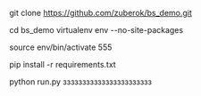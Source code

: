 git clone https://github.com/zuberok/bs_demo.git

cd bs_demo
virtualenv env --no-site-packages

source env/bin/activate 555

pip install -r requirements.txt

python run.py
ззззззззззззззззззззззз
